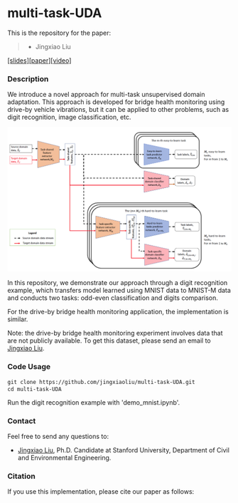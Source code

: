 # multi-task-UDA

This is the repository for the paper:

>* Jingxiao Liu

[[slides]](docs/slides.pdf)[[paper]]()[[video]](docs/video.mp4) 

### Description
We introduce a novel approach for multi-task unsupervised domain adaptation. This approach is developed for bridge health monitoring using drive-by vehicle vibrations, but it can be applied to other problems, such as digit recognition, image classification, etc.

![The architecture of our hierarchical multi-task and domain-adversarial learning algorithm. The red and black arrows between blocks represent source and target domain data stream, respectively. Orange blocks are feature extractors, blue blocks are task predictors, and red blocks are domain classifiers.](imgs/arch.png)

In this repository, we demonstrate our approach through a digit recognition example, which transfers model learned using MNIST data to MNIST-M data and conducts two tasks: odd-even classification and digits comparison.

For the drive-by bridge health monitoring application, the implementation is similar.

Note: the drive-by bridge health monitoring experiment involves data that are not publicly available. 
To get this dataset, please send an email to [Jingxiao Liu](mailto:liujx@stanford.edu).

### Code Usage
```
git clone https://github.com/jingxiaoliu/multi-task-UDA.git
cd multi-task-UDA
```

Run the digit recognition example with 'demo_mnist.ipynb'.

### Contact
Feel free to send any questions to:
- [Jingxiao Liu](mailto:liujx@stanford.edu), Ph.D. Candidate at Stanford University, Department of Civil and Environmental Engineering.

### Citation
If you use this implementation, please cite our paper as follows:
